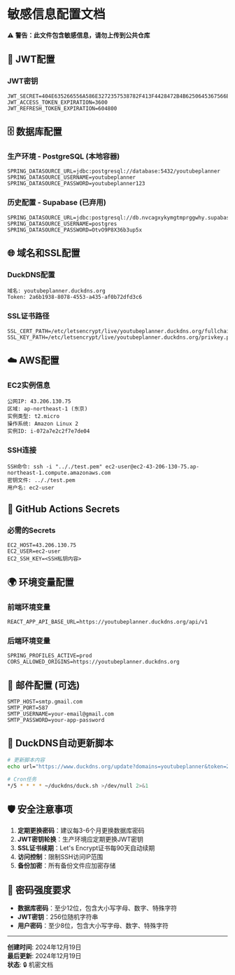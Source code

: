 # 敏感信息配置文档

⚠️ **警告：此文件包含敏感信息，请勿上传到公共仓库**

## 🔐 JWT配置

### JWT密钥
```
JWT_SECRET=404E635266556A586E3272357538782F413F4428472B4B6250645367566B5970
JWT_ACCESS_TOKEN_EXPIRATION=3600
JWT_REFRESH_TOKEN_EXPIRATION=604800
```

## 🗄️ 数据库配置

### 生产环境 - PostgreSQL (本地容器)
```
SPRING_DATASOURCE_URL=jdbc:postgresql://database:5432/youtubeplanner
SPRING_DATASOURCE_USERNAME=youtubeplanner
SPRING_DATASOURCE_PASSWORD=youtubeplanner123
```

### 历史配置 - Supabase (已弃用)
```
SPRING_DATASOURCE_URL=jdbc:postgresql://db.nvcagxykymgtmprggwhy.supabase.co:5432/postgres
SPRING_DATASOURCE_USERNAME=postgres
SPRING_DATASOURCE_PASSWORD=OtvO9P8X36b3up5x
```

## 🌐 域名和SSL配置

### DuckDNS配置
```
域名: youtubeplanner.duckdns.org
Token: 2a6b1938-8078-4553-a435-af0b72dfd3c6
```

### SSL证书路径
```
SSL_CERT_PATH=/etc/letsencrypt/live/youtubeplanner.duckdns.org/fullchain.pem
SSL_KEY_PATH=/etc/letsencrypt/live/youtubeplanner.duckdns.org/privkey.pem
```

## ☁️ AWS配置

### EC2实例信息
```
公网IP: 43.206.130.75
区域: ap-northeast-1 (东京)
实例类型: t2.micro
操作系统: Amazon Linux 2
实例ID: i-072a7e2c2f7e7de04
```

### SSH连接
```
SSH命令: ssh -i ".././test.pem" ec2-user@ec2-43-206-130-75.ap-northeast-1.compute.amazonaws.com
密钥文件: .././test.pem
用户名: ec2-user
```

## 🔧 GitHub Actions Secrets

### 必需的Secrets
```
EC2_HOST=43.206.130.75
EC2_USER=ec2-user
EC2_SSH_KEY=<SSH私钥内容>
```

## 🌍 环境变量配置

### 前端环境变量
```
REACT_APP_API_BASE_URL=https://youtubeplanner.duckdns.org/api/v1
```

### 后端环境变量
```
SPRING_PROFILES_ACTIVE=prod
CORS_ALLOWED_ORIGINS=https://youtubeplanner.duckdns.org
```

## 📧 邮件配置 (可选)
```
SMTP_HOST=smtp.gmail.com
SMTP_PORT=587
SMTP_USERNAME=your-email@gmail.com
SMTP_PASSWORD=your-app-password
```

## 🔄 DuckDNS自动更新脚本
```bash
# 更新脚本内容
echo url="https://www.duckdns.org/update?domains=youtubeplanner&token=2a6b1938-8078-4553-a435-af0b72dfd3c6&ip=" | curl -k -o ~/duckdns/duck.log -K -

# Cron任务
*/5 * * * * ~/duckdns/duck.sh >/dev/null 2>&1
```

## 🛡️ 安全注意事项

1. **定期更换密码**：建议每3-6个月更换数据库密码
2. **JWT密钥轮换**：生产环境应定期更换JWT密钥
3. **SSL证书续期**：Let's Encrypt证书每90天自动续期
4. **访问控制**：限制SSH访问IP范围
5. **备份加密**：所有备份文件应加密存储

## 📝 密码强度要求

- **数据库密码**：至少12位，包含大小写字母、数字、特殊字符
- **JWT密钥**：256位随机字符串
- **用户密码**：至少8位，包含大小写字母、数字、特殊字符

---

**创建时间**: 2024年12月19日  
**最后更新**: 2024年12月19日  
**状态**: 🔒 机密文档 